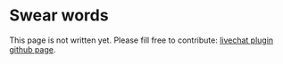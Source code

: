 # Swear words

This page is not written yet. Please fill free to contribute:
[livechat plugin github page](https://github.com/JohnXLivingston/peertube-plugin-livechat).
